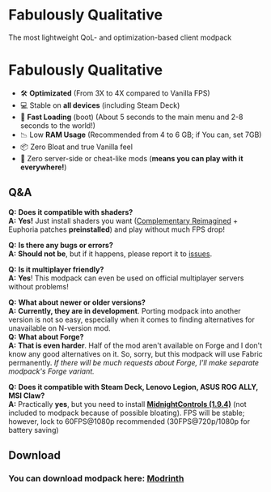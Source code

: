 # Fabulously Qualitative
The most lightweight QoL- and optimization-based client modpack
# Fabulously Qualitative
- 🛠️ **Optimizated** (From 3X to 4X compared to Vanilla FPS)
- 💻 Stable on **all devices** (including Steam Deck)
- 🚀 **Fast Loading** (boot) (About 5 seconds to the main menu and 2-8 seconds to the world!)
- 📉 Low **RAM Usage** (Recommended from 4 to 6 GB; if You can, set 7GB)
- 📦 Zero Bloat and true Vanilla feel
- 🧩 Zero server-side or cheat-like mods (**means you can play with it everywhere!**)

## Q&A
**Q:** **Does it compatible with shaders?**  
**A:** **Yes!** Just install shaders you want ([Complementary Reimagined](https://modrinth.com/shader/complementary-reimagined) + Euphoria patches **preinstalled**) and play without much FPS drop!  

**Q:** **Is there any bugs or errors?**  
**A:** **Should not be**, but if it happens, please report it to [issues](https://github.com/aaactimel/Fabulously-Qualitative/issues).

**Q:** **Is it multiplayer friendly?**  
**A:** **Yes**! This modpack can even be used on official multiplayer servers without problems!

**Q:** **What about newer or older versions?**  
**A:** **Currently, they are in development**. Porting modpack into another version is not so easy, especially when it comes to finding alternatives for unavailable on N-version mod.  
**Q:** **What about Forge?**  
**A:** **That is even harder**. Half of the mod aren't available on Forge and I don't know any good alternatives on it. So, sorry, but this modpack will use Fabric permanently. *If there will be much requests about Forge, I'll make separate modpack's Forge variant.*

**Q:** **Does it compatible with Steam Deck, Lenovo Legion, ASUS ROG ALLY, MSI Claw?**  
**A:** Practically **yes**, but you need to install [**MidnightControls (1.9.4)**](https://modrinth.com/mod/midnightcontrols/version/1.9.4+1.20) (not included to modpack because of possible bloating). FPS will be stable; however, lock to 60FPS@1080p recommended (30FPS@720p/1080p for battery saving)  

## Download
### **You can download modpack here**: [Modrinth](https://modrinth.com/modpack/fabulously-qualitative)
